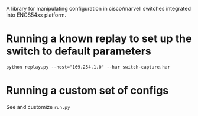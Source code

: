 A library for manipulating configuration in cisco/marvell switches integrated into ENCS54xx platform.

# Running a known replay to set up the switch to default parameters
```
python replay.py --host="169.254.1.0" --har switch-capture.har
```

# Running a custom set of configs
See and customize `run.py`
